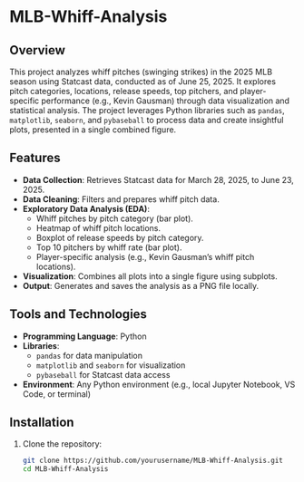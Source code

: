 # MLB-Whiff-Analysis

## Overview
This project analyzes whiff pitches (swinging strikes) in the 2025 MLB season using Statcast data, conducted as of June 25, 2025. It explores pitch categories, locations, release speeds, top pitchers, and player-specific performance (e.g., Kevin Gausman) through data visualization and statistical analysis. The project leverages Python libraries such as `pandas`, `matplotlib`, `seaborn`, and `pybaseball` to process data and create insightful plots, presented in a single combined figure.

## Features
- **Data Collection**: Retrieves Statcast data for March 28, 2025, to June 23, 2025.
- **Data Cleaning**: Filters and prepares whiff pitch data.
- **Exploratory Data Analysis (EDA)**:
  - Whiff pitches by pitch category (bar plot).
  - Heatmap of whiff pitch locations.
  - Boxplot of release speeds by pitch category.
  - Top 10 pitchers by whiff rate (bar plot).
  - Player-specific analysis (e.g., Kevin Gausman’s whiff pitch locations).
- **Visualization**: Combines all plots into a single figure using subplots.
- **Output**: Generates and saves the analysis as a PNG file locally.

## Tools and Technologies
- **Programming Language**: Python
- **Libraries**:
  - `pandas` for data manipulation
  - `matplotlib` and `seaborn` for visualization
  - `pybaseball` for Statcast data access
- **Environment**: Any Python environment (e.g., local Jupyter Notebook, VS Code, or terminal)

## Installation
1. Clone the repository:
   ```bash
   git clone https://github.com/yourusername/MLB-Whiff-Analysis.git
   cd MLB-Whiff-Analysis
